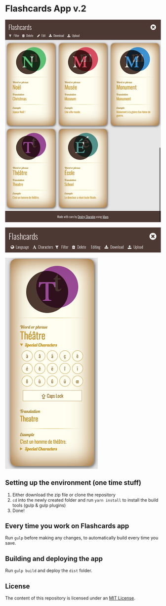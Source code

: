 # Flashcards App v.2

![Application](/app/images/1.png)

![Toolbar](app/images/2.png)

![Flashcard](app/images/3.png)

## Setting up the environment (one time stuff)

1. Either download the zip file or clone the repository
2. `cd` into the newly created folder and run `yarn install` to install the build tools (gulp & gulp plugins)
3. Done!

## Every time you work on Flashcards app

Run `gulp` before making any changes, to automatically build every time you save.

## Building and deploying the app

Run `gulp build` and deploy the `dist` folder.

## License

The content of this repository is licensed under an [MIT License](https://opensource.org/licenses/MIT).
